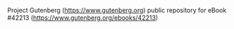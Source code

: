 Project Gutenberg (https://www.gutenberg.org) public repository for eBook #42213 (https://www.gutenberg.org/ebooks/42213)
